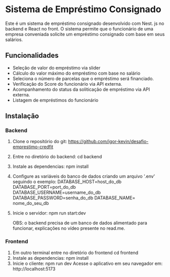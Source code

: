 # Sistema de Empréstimo Consignado

Este é um sistema de empréstimo consignado desenvolvido com Nest. js no backend e React no front. O sistema permite que o funcionário de uma empresa conveniada solicite um empréstimo consignado com base em seus salários.

## Funcionalidades

- Seleção de valor do empréstimo via slider
- Cálculo do valor máximo do empréstimo com base no salário
- Seleciona o número de parcelas que o empréstimo será financiado.
- Verificação do Score do funcionário via API externa.
- Acompanhamento do status da soliticação de empréstimo via API externa.
- Listagem de empréstimos do funcionário

## Instalação

### Backend

1. Clone o repositório do git:
   https://github.com/igor-kevin/desafio-emprestimo-credfit
2. Entre no diretório do backend:
   cd backend
3. Instale as dependencias:
   npm install
4. Configure as variáveis do banco de dados criando um arquivo '.env' seguindo o exemplo:
   DATABASE_HOST=host_do_db
   DATABASE_PORT=port_do_db
   DATABASE_USERNAME=username_do_db
   DATABASE_PASSWORD=senha_do_db
   DATABASE_NAME= nome_do_seu_db
5. Inicie o servidor:
   npm run start:dev

   OBS: o backend precisa de um banco de dados alimentado para funcionar, explicações no vídeo presente no read.me.

### Frontend

1. Em outro terminal entre no diretório do frontend
   cd frontend
2. Instale as dependencias:
   npm install
3. Inicie o cliente:
   npm run dev
   Acesse o aplicativo em seu navegador em:
   http://localhost:5173
